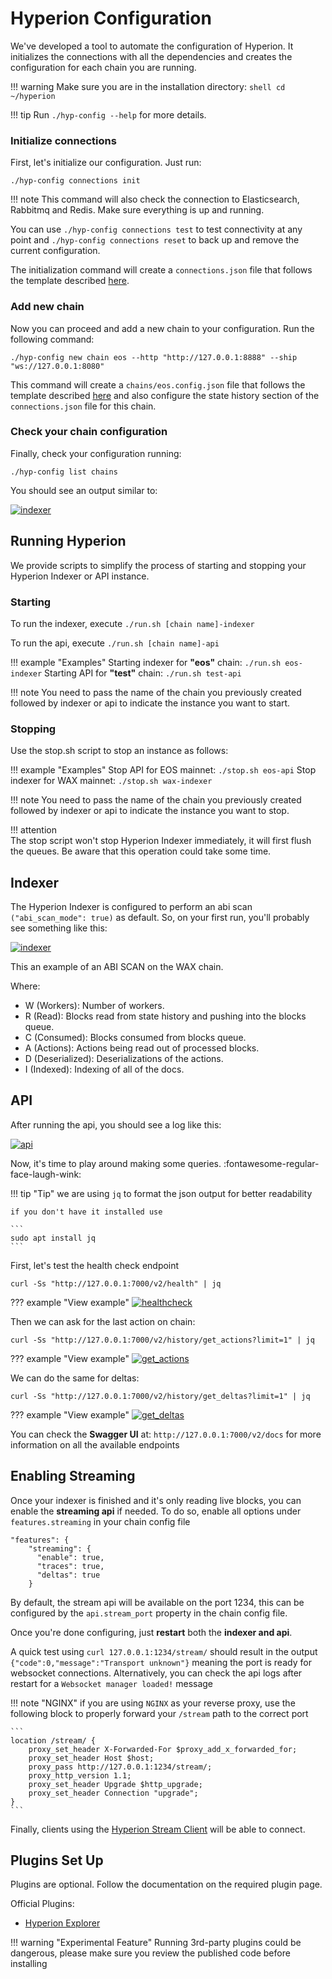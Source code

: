 # Hyperion Configuration

We've developed a tool to automate the configuration of Hyperion. It initializes the connections with all the
dependencies and creates the configuration for each chain you are running.

!!! warning
    Make sure you are in the installation directory:
    ```shell
    cd ~/hyperion
    ```

!!! tip
    Run `./hyp-config --help` for more details.

### Initialize connections

First, let's initialize our configuration. Just run:

```
./hyp-config connections init
```

!!! note
    This command will also check the connection to Elasticsearch, Rabbitmq and Redis. Make sure everything is up and
    running.

You can use `./hyp-config connections test` to test connectivity at any point and `./hyp-config connections reset` to back up and remove the current configuration.

The initialization command will create a `connections.json` file that follows the template described [here](connections.md).

### Add new chain

Now you can proceed and add a new chain to your configuration. Run the following command:

```
./hyp-config new chain eos --http "http://127.0.0.1:8888" --ship "ws://127.0.0.1:8080"
```

This command will create a `chains/eos.config.json` file that follows the template described [here](chain.md) and also configure the state history section of the `connections.json` file for this chain.

### Check your chain configuration

Finally, check your configuration running:

```
./hyp-config list chains
```

You should see an output similar to:

[![indexer](../../assets/img/configured_chains.png)](../../assets/img/configured_chains.png)

## Running Hyperion

We provide scripts to simplify the process of starting and stopping your Hyperion Indexer or API instance.

### Starting

To run the indexer, execute `./run.sh [chain name]-indexer`

To run the api, execute `./run.sh [chain name]-api`

!!! example "Examples"
    Starting indexer for **"eos"** chain:
    ```
    ./run.sh eos-indexer
    ```
    Starting API for **"test"** chain:
    ```
    ./run.sh test-api
    ```

!!! note
    You need to pass the name of the chain you previously created followed by indexer or api to indicate the instance
    you want to start.

### Stopping

Use the stop.sh script to stop an instance as follows:

!!! example "Examples"
    Stop API for EOS mainnet:
    ```
    ./stop.sh eos-api
    ```
    Stop indexer for WAX mainnet:
    ```
    ./stop.sh wax-indexer
    ```

!!! note
    You need to pass the name of the chain you previously created followed by indexer or api to indicate the instance
    you want to stop.

!!! attention  
    The stop script won't stop Hyperion Indexer immediately, it will first flush the queues. Be aware that this
    operation could take some time.

## Indexer
The Hyperion Indexer is configured to perform an abi scan `("abi_scan_mode": true)` as default. So, on your first run,
you'll probably see something like this:

[![indexer](../../assets/img/indexer.png)](../../assets/img/indexer.png)

This an example of an ABI SCAN on the WAX chain.

Where:

  - W (Workers): Number of workers.
  - R (Read): Blocks read from state history and pushing into the blocks queue.
  - C (Consumed): Blocks consumed from blocks queue.
  - A (Actions): Actions being read out of processed blocks.
  - D (Deserialized): Deserializations of the actions.
  - I (Indexed): Indexing of all of the docs.


## API
After running the api, you should see a log like this:

 [![api](../../assets/img/api.png)](../../assets/img/api.png)

Now, it's time to play around making some queries. :fontawesome-regular-face-laugh-wink:

!!! tip "Tip"
    we are using `jq` to format the json output for better readability

    if you don't have it installed use

    ```
    sudo apt install jq
    ```

First, let's test the health check endpoint

```
curl -Ss "http://127.0.0.1:7000/v2/health" | jq
```

??? example "View example"
    [![healthcheck](../../assets/img/healthcheck.png)](../../assets/img/healthcheck.png)

Then we can ask for the last action on chain:

```
curl -Ss "http://127.0.0.1:7000/v2/history/get_actions?limit=1" | jq
```

??? example "View example"
    [![get_actions](../../assets/img/get_actions.png)](../../assets/img/get_actions.png)

We can do the same for deltas:

```
curl -Ss "http://127.0.0.1:7000/v2/history/get_deltas?limit=1" | jq
```

??? example "View example"
    [![get_deltas](../../assets/img/get_deltas.png)](../../assets/img/get_deltas.png)

You can check the **Swagger UI** at: `http://127.0.0.1:7000/v2/docs` for more information on all the available endpoints

## Enabling Streaming

Once your indexer is finished and it's only reading live blocks, you can enable the **streaming api** if needed. To do so, enable all options under `features.streaming` in your chain config file

```
"features": {
    "streaming": {
      "enable": true,
      "traces": true,
      "deltas": true
    }
```

By default, the stream api will be available on the port 1234, this can be configured by the `api.stream_port` property in the chain config file.

Once you're done configuring, just **restart** both the **indexer and api**.

A quick test using `curl 127.0.0.1:1234/stream/` should result in the output `{"code":0,"message":"Transport unknown"}` meaning the port is ready for websocket connections.
Alternatively, you can check the api logs after restart for a `Websocket manager loaded!` message

!!! note "NGINX"
    if you are using `NGINX` as your reverse proxy, use the following block to properly forward your `/stream` path to the correct port
    
    ```
    location /stream/ {
        proxy_set_header X-Forwarded-For $proxy_add_x_forwarded_for;
        proxy_set_header Host $host;
        proxy_pass http://127.0.0.1:1234/stream/;
        proxy_http_version 1.1;
        proxy_set_header Upgrade $http_upgrade;
        proxy_set_header Connection "upgrade";
    }
    ```

[//]: # (!!! tip "Tip")

[//]: # (    check our Proxy Guide for full `NGINX` or `HAProxy` examples.)

Finally, clients using the [Hyperion Stream Client](https://github.com/eosrio/hyperion-stream-client) will be able to connect.

## Plugins Set Up

Plugins are optional. Follow the documentation on the required plugin page.

Official Plugins:

- [Hyperion Explorer](https://github.com/eosrio/hyperion-explorer-plugin/tree/develop)

!!! warning "Experimental Feature"
Running 3rd-party plugins could be dangerous, please make sure you review the published code before installing
